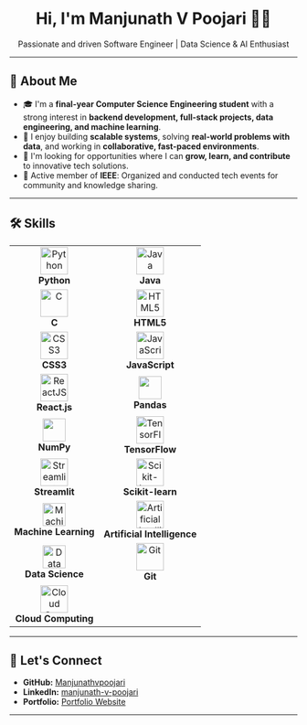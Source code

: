 <h1 align="center">Hi, I'm Manjunath V Poojari 🙋‍♂️</h1>
<p align="center">
  Passionate and driven Software Engineer | Data Science & AI Enthusiast
</p>

---

## 🌟 About Me

- 🎓 I'm a **final-year Computer Science Engineering student** with a strong interest in **backend development, full-stack projects, data engineering, and machine learning**.
- 🚀 I enjoy building **scalable systems**, solving **real-world problems with data**, and working in **collaborative, fast-paced environments**.
- 🌱 I'm looking for opportunities where I can **grow, learn, and contribute** to innovative tech solutions.
- 👥 Active member of **IEEE**: Organized and conducted tech events for community and knowledge sharing.

---


## 🛠️ Skills

<table>
  <tr>
    <td align="center"><img src="https://skillicons.dev/icons?i=python" height="48" alt="Python" /><br><b>Python</b></td>
    <td align="center"><img src="https://skillicons.dev/icons?i=java" height="48" alt="Java" /><br><b>Java</b></td>
  </tr>
  <tr>
    <td align="center"><img src="https://skillicons.dev/icons?i=c" height="48" alt="C" /><br><b>C</b></td>
    <td align="center"><img src="https://skillicons.dev/icons?i=html" height="48" alt="HTML5" /><br><b>HTML5</b></td>
  </tr>
  <tr>
    <td align="center"><img src="https://skillicons.dev/icons?i=css" height="48" alt="CSS3" /><br><b>CSS3</b></td>
    <td align="center"><img src="https://skillicons.dev/icons?i=js" height="48" alt="JavaScript" /><br><b>JavaScript</b></td>
  </tr>
  <tr>
    <td align="center"><img src="https://skillicons.dev/icons?i=react" height="48" alt="ReactJS" /><br><b>React.js</b></td>
   <td align="center">
  <img src="https://img.shields.io/badge/pandas-150458.svg?style=for-the-badge&logo=pandas&logoColor=white" height="40"/><br>
  <b>Pandas</b>
</td>
  </tr>
  <tr>
   <!-- NumPy -->
<td align="center">
  <img src="https://img.shields.io/badge/numpy-013243.svg?style=for-the-badge&logo=numpy&logoColor=white" height="40"/><br>
  <b>NumPy</b>
</td>
    <td align="center"><img src="https://skillicons.dev/icons?i=tensorflow" height="48" alt="TensorFlow" /><br><b>TensorFlow</b></td>
  </tr>
  <tr>
    <td align="center"><img src="https://skillicons.dev/icons?i=streamlit" height="48" alt="Streamlit" /><br><b>Streamlit</b></td>
    <td align="center"><img src="https://skillicons.dev/icons?i=scikitlearn" height="48" alt="Scikit-learn" /><br><b>Scikit-learn</b></td>
  </tr>
  <tr>
    <!-- Machine Learning (use an abstract brain or gear or AI icon) -->
<td align="center">
  <img src="https://cdn.jsdelivr.net/gh/devicons/devicon/icons/brain/brain-original.svg" height="40" alt="Machine Learning"/><br>
  <b>Machine Learning</b>
</td>
    <td align="center"><img src="https://skillicons.dev/icons?i=ai" height="48" alt="Artificial Intelligence" /><br><b>Artificial Intelligence</b></td>
  </tr>
  <tr>
<td align="center">
  <img src="https://img.icons8.com/ios-filled/50/228BE6/data-science.png" height="40" alt="Data Science"/><br>
  <b>Data Science</b>
</td>
    <td align="center"><img src="https://skillicons.dev/icons?i=git" height="48" alt="Git" /><br><b>Git</b></td>
  </tr>
  <tr>
    <td align="center"><img src="https://skillicons.dev/icons?i=cloudflare" height="48" alt="Cloud Computing" /><br><b>Cloud Computing</b></td>
    <td></td>
  </tr>
</table>

---

## 🤝 Let's Connect

- **GitHub:** [Manjunathvpoojari](https://github.com/Manjunathvpoojari)
- **LinkedIn:** [manjunath-v-poojari](https://www.linkedin.com/in/manjunath-v-poojari)
- **Portfolio:** [Portfolio Website](https://manjunathvpoojari.github.io/Portfolio/)

---

